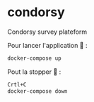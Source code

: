 # condorsy

Condorsy survey plateform

Pour lancer l'application 🚀 :
```bash
docker-compose up
```
Pout la stopper 🛑 :
```bash
Crtl+C
docker-compose down
```
